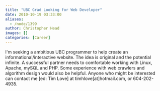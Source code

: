 ```yaml
---
title: "UBC Grad Looking for Web Developer"
date: 2010-10-19 03:33:00
aliases:
  - /node/1399
author: Christopher Head
images: []
categories: [Career]
---
```


I'm seeking a ambitious UBC programmer to help create an informational/interactive website. The idea is original and the potential infinite. A successful partner needs to comfortable working with Linux, Apache, mySQL and PHP. Some experience with web crawlers and algorithm design would also be helpful. Anyone who might be interested can contact me \[ed: Tim Love\] at timhlove\[at\]hotmail.com, or 604-202-4935.
